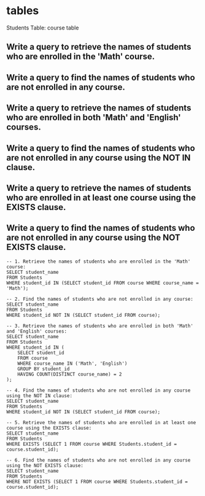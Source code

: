# tables
Students Table:
course table


## Write a query to retrieve the names of students who are enrolled in the 'Math' course.

## Write a query to find the names of students who are not enrolled in any course.

## Write a query to retrieve the names of students who are enrolled in both 'Math' and 'English' courses.

## Write a query to find the names of students who are not enrolled in any course using the NOT IN clause.

## Write a query to retrieve the names of students who are enrolled in at least one course using the EXISTS clause.

## Write a query to find the names of students who are not enrolled in any course using the NOT EXISTS clause.

```
-- 1. Retrieve the names of students who are enrolled in the 'Math' course:
SELECT student_name
FROM Students
WHERE student_id IN (SELECT student_id FROM course WHERE course_name = 'Math');

-- 2. Find the names of students who are not enrolled in any course:
SELECT student_name
FROM Students
WHERE student_id NOT IN (SELECT student_id FROM course);

-- 3. Retrieve the names of students who are enrolled in both 'Math' and 'English' courses:
SELECT student_name
FROM Students
WHERE student_id IN (
    SELECT student_id
    FROM course
    WHERE course_name IN ('Math', 'English')
    GROUP BY student_id
    HAVING COUNT(DISTINCT course_name) = 2
);

-- 4. Find the names of students who are not enrolled in any course using the NOT IN clause:
SELECT student_name
FROM Students
WHERE student_id NOT IN (SELECT student_id FROM course);

-- 5. Retrieve the names of students who are enrolled in at least one course using the EXISTS clause:
SELECT student_name
FROM Students
WHERE EXISTS (SELECT 1 FROM course WHERE Students.student_id = course.student_id);

-- 6. Find the names of students who are not enrolled in any course using the NOT EXISTS clause:
SELECT student_name
FROM Students
WHERE NOT EXISTS (SELECT 1 FROM course WHERE Students.student_id = course.student_id);

```
